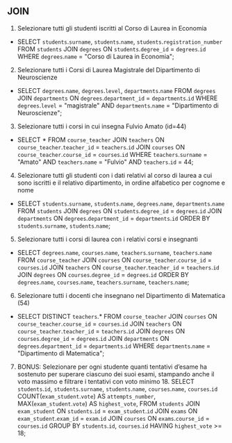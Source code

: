 ## JOIN

1. Selezionare tutti gli studenti iscritti al Corso di Laurea in Economia
- SELECT `students`.`surname`, `students`.`name`, `students`.`registration_number`
FROM `students`
JOIN `degrees` ON `students`.`degree_id` = `degrees`.`id`
WHERE `degrees`.`name` = "Corso di Laurea in Economia";

2. Selezionare tutti i Corsi di Laurea Magistrale del Dipartimento di Neuroscienze
- SELECT `degrees`.`name`, `degrees`.`level`, `departments`.`name`
FROM `degrees`
JOIN `departments` ON `degrees`.`department_id` = `departments`.`id`
WHERE `degrees`.`level` = "magistrale" AND `departments`.`name` = "Dipartimento di Neuroscienze";

3. Selezionare tutti i corsi in cui insegna Fulvio Amato (id=44)
- SELECT *
FROM `course_teacher`
JOIN `teachers` ON `course_teacher`.`teacher_id` = `teachers`.`id`
JOIN `courses` ON `course_teacher`.`course_id` = `courses`.`id`
WHERE `teachers`.`surname` = "Amato" AND `teachers`.`name` = "Fulvio" AND `teachers`.`id` = 44;

4. Selezionare tutti gli studenti con i dati relativi al corso di laurea a cui sono iscritti e il
relativo dipartimento, in ordine alfabetico per cognome e nome
- SELECT `students`.`surname`, `students`.`name`, `degrees`.`name`, `departments`.`name` 
FROM `students`
JOIN `degrees` ON `students`.`degree_id` = `degrees`.`id`
JOIN `departments` ON `degrees`.`department_id` = `departments`.`id`
ORDER BY `students`.`surname`, `students`.`name`;

5. Selezionare tutti i corsi di laurea con i relativi corsi e insegnanti
- SELECT `degrees`.`name`, `courses`.`name`, `teachers`.`surname`, `teachers`.`name`
FROM `course_teacher`
JOIN `courses` ON `course_teacher`.`course_id` = `courses`.`id`
JOIN `teachers` ON `course_teacher`.`teacher_id` = `teachers`.`id`
JOIN `degrees` ON `courses`.`degree_id` = `degrees`.`id`
ORDER BY `degrees`.`name`, `courses`.`name`, `teachers`.`surname`, `teachers`.`name`;

6. Selezionare tutti i docenti che insegnano nel Dipartimento di Matematica (54)
- SELECT DISTINCT `teachers`.*
FROM `course_teacher`
JOIN `courses` ON `course_teacher`.`course_id` = `courses`.`id`
JOIN `teachers` ON `course_teacher`.`teacher_id` = `teachers`.`id`
JOIN `degrees` ON `courses`.`degree_id` = `degrees`.`id`
JOIN `departments` ON `degrees`.`department_id` = `departments`.`id`
WHERE `departments`.`name` = "Dipartimento di Matematica";

7. BONUS: Selezionare per ogni studente quanti tentativi d’esame ha sostenuto per
superare ciascuno dei suoi esami, stampando anche il voto massimo e filtrare i tentativi con voto minimo 18.
SELECT `students`.`id`, `students`.`surname`, `students`.`name`, `courses`.`name`, `courses`.`id`
COUNT(`exam_student`.`vote`) AS `attempts_number`,
MAX(`exam_student`.`vote`) AS `highest_vote`,
FROM `students`
JOIN `exam_student` ON `students`.`id` = `exam_student`.`id`
JOIN `exams` ON `exam_student`.`exam_id` = `exam`.`id`
JOIN `courses` ON `exams`.`course_id` = `courses`.`id`
GROUP BY `students`.`id`, `courses`.`id`
HAVING `highest_vote` >= 18;
